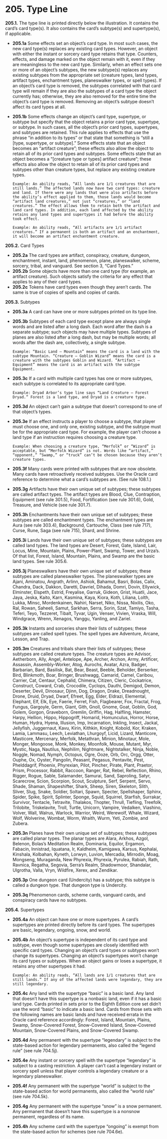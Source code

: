 # **205.** Type Line

**205.1.** The type line is printed directly below the illustration. It contains the card’s card type(s). It also contains the card’s subtype(s) and supertype(s), if applicable.
+ **205.1a** Some effects set an object’s card type. In most such cases, the new card type(s) replaces any existing card types. However, an object with either the instant or sorcery card type retains that type. Counters, effects, and damage marked on the object remain with it, even if they are meaningless to the new card type. Similarly, when an effect sets one or more of an object’s subtypes, the new subtype(s) replaces any existing subtypes from the appropriate set (creature types, land types, artifact types, enchantment types, planeswalker types, or spell types). If an object’s card type is removed, the subtypes correlated with that card type will remain if they are also the subtypes of a card type the object currently has; otherwise, they are also removed for the entire time the object’s card type is removed. Removing an object’s subtype doesn’t affect its card types at all.
+ **205.1b** Some effects change an object’s card type, supertype, or subtype but specify that the object retains a prior card type, supertype, or subtype. In such cases, all the object’s prior card types, supertypes, and subtypes are retained. This rule applies to effects that use the phrase “in addition to its types” or that state that something is “still a [type, supertype, or subtype].” Some effects state that an object becomes an “artifact creature”; these effects also allow the object to retain all of its prior card types and subtypes. Some effects state that an object becomes a “[creature type or types] artifact creature”; these effects also allow the object to retain all of its prior card types and subtypes other than creature types, but replace any existing creature types.

      Example: An ability reads, “All lands are 1/1 creatures that are still lands.” The affected lands now have two card types: creature and land. If there were any lands that were also artifacts before the ability’s effect applied to them, those lands would become “artifact land creatures,” not just “creatures,” or “land creatures.” The effect allows them to retain both the artifact and land card types. In addition, each land affected by the ability retains any land types and supertypes it had before the ability took effect.

      Example: An ability reads, “All artifacts are 1/1 artifact creatures.” If a permanent is both an artifact and an enchantment, it will become an artifact enchantment creature.

**205.2.** Card Types
+ **205.2a** The card types are artifact, conspiracy, creature, dungeon, enchantment, instant, land, phenomenon, plane, planeswalker, scheme, sorcery, tribal, and vanguard. See section 3, “Card Types.”
+ **205.2b** Some objects have more than one card type (for example, an artifact creature). Such objects satisfy the criteria for any effect that applies to any of their card types.
+ **205.2c** Tokens have card types even though they aren’t cards. The same is true of copies of spells and copies of cards.

**205.3.** Subtypes
+ **205.3a** A card can have one or more subtypes printed on its type line.
+ **205.3b** Subtypes of each card type except plane are always single words and are listed after a long dash. Each word after the dash is a separate subtype; such objects may have multiple types. Subtypes of planes are also listed after a long dash, but may be multiple words; all words after the dash are, collectively, a single subtype.

      Example: “Basic Land — Mountain” means the card is a land with the subtype Mountain. “Creature — Goblin Wizard” means the card is a creature with the subtypes Goblin and Wizard. “Artifact — Equipment” means the card is an artifact with the subtype Equipment.
+ **205.3c** If a card with multiple card types has one or more subtypes, each subtype is correlated to its appropriate card type.

      Example: Dryad Arbor’s type line says “Land Creature — Forest Dryad.” Forest is a land type, and Dryad is a creature type.
+ **205.3d** An object can’t gain a subtype that doesn’t correspond to one of that object’s types.
+ **205.3e** If an effect instructs a player to choose a subtype, that player must choose one, and only one, existing subtype, and the subtype must be for the appropriate card type. For example, the player can’t choose a land type if an instruction requires choosing a creature type.

      Example: When choosing a creature type, “Merfolk” or “Wizard” is acceptable, but “Merfolk Wizard” is not. Words like “artifact,” “opponent,” “Swamp,” or “truck” can’t be chosen because they aren’t creature types.
+ **205.3f** Many cards were printed with subtypes that are now obsolete. Many cards have retroactively received subtypes. Use the Oracle card reference to determine what a card’s subtypes are. (See rule 108.1.)
+ **205.3g** Artifacts have their own unique set of subtypes; these subtypes are called artifact types. The artifact types are Blood, Clue, Contraption, Equipment (see rule 301.5), Food, Fortification (see rule 301.6), Gold, Treasure, and Vehicle (see rule 301.7).
+ **205.3h** Enchantments have their own unique set of subtypes; these subtypes are called enchantment types. The enchantment types are Aura (see rule 303.4), Background, Cartouche, Class (see rule 717), Curse, Rune, Saga (see rule 715), Shard, and Shrine.
+ **205.3i** Lands have their own unique set of subtypes; these subtypes are called land types. The land types are Desert, Forest, Gate, Island, Lair, Locus, Mine, Mountain, Plains, Power-Plant, Swamp, Tower, and Urza’s.
     Of that list, Forest, Island, Mountain, Plains, and Swamp are the basic land types. See rule 305.6.
+ **205.3j** Planeswalkers have their own unique set of subtypes; these subtypes are called planeswalker types. The planeswalker types are Ajani, Aminatou, Angrath, Arlinn, Ashiok, Bahamut, Basri, Bolas, Calix, Chandra, Dack, Dakkon, Daretti, Davriel, Dihada, Domri, Dovin, Ellywick, Elminster, Elspeth, Estrid, Freyalise, Garruk, Gideon, Grist, Huatli, Jace, Jaya, Jeska, Kaito, Karn, Kasmina, Kaya, Kiora, Koth, Liliana, Lolth, Lukka, Minsc, Mordenkainen, Nahiri, Narset, Niko, Nissa, Nixilis, Oko, Ral, Rowan, Saheeli, Samut, Sarkhan, Serra, Sorin, Szat, Tamiyo, Tasha, Teferi, Teyo, Tezzeret, Tibalt, Tyvar, Ugin, Venser, Vivien, Vraska, Will, Windgrace, Wrenn, Xenagos, Yanggu, Yanling, and Zariel.
+ **205.3k** Instants and sorceries share their lists of subtypes; these subtypes are called spell types. The spell types are Adventure, Arcane, Lesson, and Trap.
+ **205.3m** Creatures and tribals share their lists of subtypes; these subtypes are called creature types. The creature types are Advisor, Aetherborn, Ally, Angel, Antelope, Ape, Archer, Archon, Army, Artificer, Assassin, Assembly-Worker, Atog, Aurochs, Avatar, Azra, Badger, Barbarian, Bard, Basilisk, Bat, Bear, Beast, Beeble, Beholder, Berserker, Bird, Blinkmoth, Boar, Bringer, Brushwagg, Camarid, Camel, Caribou, Carrier, Cat, Centaur, Cephalid, Chimera, Citizen, Cleric, Cockatrice, Construct, Coward, Crab, Crocodile, Cyclops, Dauthi, Demigod, Demon, Deserter, Devil, Dinosaur, Djinn, Dog, Dragon, Drake, Dreadnought, Drone, Druid, Dryad, Dwarf, Efreet, Egg, Elder, Eldrazi, Elemental, Elephant, Elf, Elk, Eye, Faerie, Ferret, Fish, Flagbearer, Fox, Fractal, Frog, Fungus, Gargoyle, Germ, Giant, Gith, Gnoll, Gnome, Goat, Goblin, God, Golem, Gorgon, Graveborn, Gremlin, Griffin, Hag, Halfling, Hamster, Harpy, Hellion, Hippo, Hippogriff, Homarid, Homunculus, Horror, Horse, Human, Hydra, Hyena, Illusion, Imp, Incarnation, Inkling, Insect, Jackal, Jellyfish, Juggernaut, Kavu, Kirin, Kithkin, Knight, Kobold, Kor, Kraken, Lamia, Lammasu, Leech, Leviathan, Lhurgoyf, Licid, Lizard, Manticore, Masticore, Mercenary, Merfolk, Metathran, Minion, Minotaur, Mole, Monger, Mongoose, Monk, Monkey, Moonfolk, Mouse, Mutant, Myr, Mystic, Naga, Nautilus, Nephilim, Nightmare, Nightstalker, Ninja, Noble, Noggle, Nomad, Nymph, Octopus, Ogre, Ooze, Orb, Orc, Orgg, Otter, Ouphe, Ox, Oyster, Pangolin, Peasant, Pegasus, Pentavite, Pest, Phelddagrif, Phoenix, Phyrexian, Pilot, Pincher, Pirate, Plant, Praetor, Prism, Processor, Rabbit, Raccoon, Ranger, Rat, Rebel, Reflection, Rhino, Rigger, Rogue, Sable, Salamander, Samurai, Sand, Saproling, Satyr, Scarecrow, Scion, Scorpion, Scout, Sculpture, Serf, Serpent, Servo, Shade, Shaman, Shapeshifter, Shark, Sheep, Siren, Skeleton, Slith, Sliver, Slug, Snake, Soldier, Soltari, Spawn, Specter, Spellshaper, Sphinx, Spider, Spike, Spirit, Splinter, Sponge, Squid, Squirrel, Starfish, Surrakar, Survivor, Tentacle, Tetravite, Thalakos, Thopter, Thrull, Tiefling, Treefolk, Trilobite, Triskelavite, Troll, Turtle, Unicorn, Vampire, Vedalken, Viashino, Volver, Wall, Walrus, Warlock, Warrior, Weird, Werewolf, Whale, Wizard, Wolf, Wolverine, Wombat, Worm, Wraith, Wurm, Yeti, Zombie, and Zubera.
+ **205.3n** Planes have their own unique set of subtypes; these subtypes are called planar types. The planar types are Alara, Arkhos, Azgol, Belenon, Bolas’s Meditation Realm, Dominaria, Equilor, Ergamon, Fabacin, Innistrad, Iquatana, Ir, Kaldheim, Kamigawa, Karsus, Kephalai, Kinshala, Kolbahan, Kyneth, Lorwyn, Luvion, Mercadia, Mirrodin, Moag, Mongseng, Muraganda, New Phyrexia, Phyrexia, Pyrulea, Rabiah, Rath, Ravnica, Regatha, Segovia, Serra’s Realm, Shadowmoor, Shandalar, Ulgrotha, Valla, Vryn, Wildfire, Xerex, and Zendikar.
+ **205.3p** One dungeon card (Undercity) has a subtype; this subtype is called a dungeon type. That dungeon type is Undercity.
+ **205.3q** Phenomenon cards, scheme cards, vanguard cards, and conspiracy cards have no subtypes.

**205.4.** Supertypes
+ **205.4a** An object can have one or more supertypes. A card’s supertypes are printed directly before its card types. The supertypes are basic, legendary, ongoing, snow, and world.
+ **205.4b** An object’s supertype is independent of its card type and subtype, even though some supertypes are closely identified with specific card types. Changing an object’s card types or subtypes won’t change its supertypes. Changing an object’s supertypes won’t change its card types or subtypes. When an object gains or loses a supertype, it retains any other supertypes it had.

      Example: An ability reads, “All lands are 1/1 creatures that are still lands.” If any of the affected lands were legendary, they are still legendary.
+ **205.4c** Any land with the supertype “basic” is a basic land. Any land that doesn’t have this supertype is a nonbasic land, even if it has a basic land type.
     Cards printed in sets prior to the Eighth Edition core set didn’t use the word “basic” to indicate a basic land. Cards from those sets with the following names are basic lands and have received errata in the Oracle card reference accordingly: Forest, Island, Mountain, Plains, Swamp, Snow-Covered Forest, Snow-Covered Island, Snow-Covered Mountain, Snow-Covered Plains, and Snow-Covered Swamp.
+ **205.4d** Any permanent with the supertype “legendary” is subject to the state-based action for legendary permanents, also called the “legend rule” (see rule 704.5j).
+ **205.4e** Any instant or sorcery spell with the supertype “legendary” is subject to a casting restriction. A player can’t cast a legendary instant or sorcery spell unless that player controls a legendary creature or a legendary planeswalker.
+ **205.4f** Any permanent with the supertype “world” is subject to the state-based action for world permanents, also called the “world rule” (see rule 704.5k).
+ **205.4g** Any permanent with the supertype “snow” is a snow permanent. Any permanent that doesn’t have this supertype is a nonsnow permanent, regardless of its name.
+ **205.4h** Any scheme card with the supertype “ongoing” is exempt from the state-based action for schemes (see rule 704.6e).
